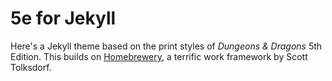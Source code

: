 # 5e for Jekyll

Here's a Jekyll theme based on the print styles of _Dungeons & Dragons_ 5th Edition. This builds on [Homebrewery](https://github.com/stolksdorf/homebrewery), a terrific work framework by Scott Tolksdorf.

 
